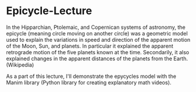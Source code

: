 # Epicycle-Lecture
In the Hipparchian, Ptolemaic, and Copernican systems of astronomy, the epicycle (meaning circle moving on another circle) was a geometric model used to explain the variations in speed and direction of the apparent motion of the Moon, Sun, and planets. In particular it explained the apparent retrograde motion of the five planets known at the time. Secondarily, it also explained changes in the apparent distances of the planets from the Earth. (Wikipedia)

As a part of this lecture, I'll demonstrate the epycycles model with the Manim library (Python library for creating explanatory math videos).
